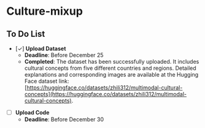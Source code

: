 # Culture-mixup



## To Do List

- [✓] **Upload Dataset**
  - **Deadline**: Before December 25
  - **Completed**: The dataset has been successfully uploaded. It includes cultural concepts from five different countries and regions. Detailed explanations and corresponding images are available at the Hugging Face dataset link: [https://huggingface.co/datasets/zhili312/multimodal-cultural-concepts](https://huggingface.co/datasets/zhili312/multimodal-cultural-concepts).
- [ ] **Upload Code**
  - **Deadline**: Before December 30


